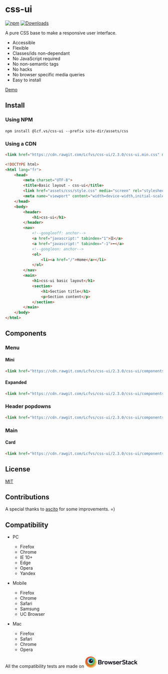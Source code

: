 # css-ui
[![npm](https://img.shields.io/npm/v/@lcf.vs/css-ui.svg?style=plastic)](https://www.npmjs.com/package/@lcf.vs/css-ui)
[![Downloads](https://img.shields.io/npm/dt/@lcf.vs/css-ui.svg?style=plastic)](https://www.npmjs.com/package/@lcf.vs/css-ui)

A pure CSS base to make a responsive user interface.

* Accessible
* Flexible
* Classes/ids non-dependant
* No JavaScript required
* No non-semantic tags
* No hacks
* No browser specific media queries
* Easy to install

[Demo](https://lcfvs.github.io/css-ui/)


## Install

### Using NPM
`npm install @lcf.vs/css-ui --prefix site-dir/assets/css`

### Using a CDN
```html
<link href="https://cdn.rawgit.com/Lcfvs/css-ui/2.3.0/css-ui.min.css" media="screen" rel="stylesheet" /> 
```

```html
<!DOCTYPE html>
<html lang="fr">
    <head>
        <meta charset="UTF-8">
        <title>Basic layout - css-ui</title>
        <link href="assets/css/style.css" media="screen" rel="stylesheet" />
        <meta name="viewport" content="width=device-width,initial-scale=1,shrink-to-fit=no" />
    </head>
    <body>
        <header>
            <h1>css-ui</h1>
        </header>
        <nav>
            <!--googleoff: anchor-->
            <a href="javascript:" tabindex="1">☰</a>
            <a href="javascript:" tabindex="-1">⬅</a>
            <!--googleon: anchor-->
            <ol>
                <li><a href="/">Home</a></li>
            </ol>
        </nav>
        <main>
            <h1>css-ui basic layout</h1>
            <section>
                <h1>Section title</h1>
                <p>Section content</p>
            </section>
        </main>
    </body>
</html>
```


## Components

### Menu

#### Mini
```html
<link href="https://cdn.rawgit.com/Lcfvs/css-ui/2.3.0/css-ui/components/menu/mini.min.css" media="screen" rel="stylesheet" /> 
```

#### Expanded
```html
<link href="https://cdn.rawgit.com/Lcfvs/css-ui/2.3.0/css-ui/components/menu/expanded.min.css" media="screen" rel="stylesheet" /> 
```

### Header popdowns
```html
<link href="https://cdn.rawgit.com/Lcfvs/css-ui/2.3.0/css-ui/components/header/popdown.min.css" media="screen" rel="stylesheet" /> 
```

### Main

#### Card
```html
<link href="https://cdn.rawgit.com/Lcfvs/css-ui/2.3.0/css-ui/components/main/card.min.css" media="screen" rel="stylesheet" /> 
```



## License

[MIT](https://github.com/Lcfvs/css-ui/blob/master/licence.md)


## Contributions

A special thanks to [ascito](https://github.com/ascito) for some improvements. =)


## Compatibility

* PC
    * Firefox
    * Chrome
    * IE 10+
    * Edge
    * Opera
    * Yandex

* Mobile
    * Firefox
    * Chrome
    * Safari
    * Samsung
    * UC Browser
    
* Mac
    * Firefox
    * Safari
    * Chrome
    * Opera

All the compatibility tests are made on [<img height="36px" src="./Browserstack-logo.svg" />](https://www.browserstack.com)
